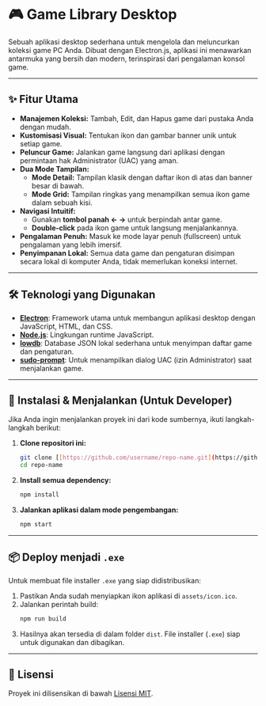 # 🎮 Game Library Desktop

Sebuah aplikasi desktop sederhana untuk mengelola dan meluncurkan koleksi game PC Anda. Dibuat dengan Electron.js, aplikasi ini menawarkan antarmuka yang bersih dan modern, terinspirasi dari pengalaman konsol game.

---

## ✨ Fitur Utama

- **Manajemen Koleksi:** Tambah, Edit, dan Hapus game dari pustaka Anda dengan mudah.
- **Kustomisasi Visual:** Tentukan ikon dan gambar banner unik untuk setiap game.
- **Peluncur Game:** Jalankan game langsung dari aplikasi dengan permintaan hak Administrator (UAC) yang aman.
- **Dua Mode Tampilan:**
  - **Mode Detail:** Tampilan klasik dengan daftar ikon di atas dan banner besar di bawah.
  - **Mode Grid:** Tampilan ringkas yang menampilkan semua ikon game dalam sebuah kisi.
- **Navigasi Intuitif:**
  - Gunakan **tombol panah ← →** untuk berpindah antar game.
  - **Double-click** pada ikon game untuk langsung menjalankannya.
- **Pengalaman Penuh:** Masuk ke mode layar penuh (fullscreen) untuk pengalaman yang lebih imersif.
- **Penyimpanan Lokal:** Semua data game dan pengaturan disimpan secara lokal di komputer Anda, tidak memerlukan koneksi internet.

---

## 🛠️ Teknologi yang Digunakan

- **[Electron](https://www.electronjs.org/)**: Framework utama untuk membangun aplikasi desktop dengan JavaScript, HTML, dan CSS.
- **[Node.js](https://nodejs.org/)**: Lingkungan runtime JavaScript.
- **[lowdb](https://github.com/typicode/lowdb)**: Database JSON lokal sederhana untuk menyimpan daftar game dan pengaturan.
- **[sudo-prompt](https://github.com/jorangreef/sudo-prompt)**: Untuk menampilkan dialog UAC (izin Administrator) saat menjalankan game.

---

## 🚀 Instalasi & Menjalankan (Untuk Developer)

Jika Anda ingin menjalankan proyek ini dari kode sumbernya, ikuti langkah-langkah berikut:

1.  **Clone repositori ini:**

    ```bash
    git clone [[https://github.com/username/repo-name.git](https://github.com/username/repo-name.git)](https://github.com/irazawa/game-library.git)
    cd repo-name
    ```

2.  **Install semua dependency:**

    ```bash
    npm install
    ```

3.  **Jalankan aplikasi dalam mode pengembangan:**
    ```bash
    npm start
    ```

---

## 📦 Deploy menjadi `.exe`

Untuk membuat file installer `.exe` yang siap didistribusikan:

1.  Pastikan Anda sudah menyiapkan ikon aplikasi di `assets/icon.ico`.
2.  Jalankan perintah build:
    ```bash
    npm run build
    ```
3.  Hasilnya akan tersedia di dalam folder `dist`. File installer (`.exe`) siap untuk digunakan dan dibagikan.

---

## 📄 Lisensi

Proyek ini dilisensikan di bawah [Lisensi MIT](https://opensource.org/licenses/MIT).
